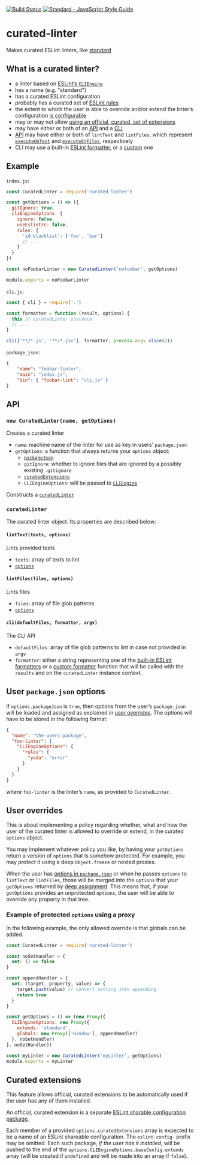 [![Build Status](https://travis-ci.org/mightyiam/curated-linter.svg?branch=master)](https://travis-ci.org/mightyiam/curated-linter)
[![Standard - JavaScript Style Guide](https://cdn.rawgit.com/feross/standard/master/badge.svg)](https://github.com/feross/standard)

# curated-linter

Makes curated ESLint linters, like [standard](http://standardjs.com/)

## What is a curated linter?

- a linter based on [ESLint’s `CLIEngine`](http://eslint.org/docs/developer-guide/nodejs-api#cliengine)
- has a name (e.g. "standard")
- has a curated ESLint configuration
- probably has a curated set of [ESLint rules](http://eslint.org/docs/rules/)
- the extent to which the user is able to override and/or extend the linter’s configuration [is configurable](#user-overrides)
- may or may not allow [using an official, curated, set of extensions](#curated-extensions)
- may have either or both of an [API](#api) and a [CLI](#cli)
- [API](#api) may have either or both of `lintText` and `lintFiles`, which represent [`executeOnText`](http://eslint.org/docs/developer-guide/nodejs-api#executeontext) and [`executeOnFiles`](http://eslint.org/docs/developer-guide/nodejs-api#executeonfiles), respectively
- CLI may use a built-in [ESLint formatter](http://eslint.org/docs/user-guide/formatters/), or a [custom](http://eslint.org/docs/developer-guide/working-with-custom-formatters) one

## Example

`index.js`:
```js
const CuratedLinter = require('curated-linter')

const getOptions = () => ({
  gitIgnore: true,
  cliEngineOptions: {
    ignore: false,
    useEslintrc: false,
    rules: {
      'id-blacklist': ['foo', 'bar']
      // ...
    }
  }
})

const noFoobarLinter = new CuratedLinter('nofoobar', getOptions)

module.exports = noFoobarLinter
```

`cli.js`:
```js
const { cli } = require('.')

const formatter = function (result, options) {
  this // curatedLinter instance
  // ...
}

cli(['**/*.js', '**/*.jsx'], formatter, process.argv.slice(2))
```

`package.json`:
```json
{
	"name": "foobar-linter",
	"main": "index.js",
	"bin": { "foobar-lint": "cli.js" }
}
```

## API

### `new CuratedLinter(name, getOptions)`

Creates a curated linter

- `name`:
  machine name of the linter for use as key in users’ `package.json`
- `getOptions`: a function that always returns your `options` object:
  - [`packageJson`](#user-packagejson-options)
  - `gitIgnore`:
    whether to ignore files that are ignored by a possibly existing `.gitignore`
  - [`curatedExtensions`](#curated-extensions)
  - `CLIEngineOptions`:
    will be passed to [`CLIEngine`](http://eslint.org/docs/developer-guide/nodejs-api#cliengine)

Constructs a [`curatedLinter`](#curatedlinter)

### `curatedLinter`

The curated linter object. Its properties are described below:

#### `lintText(texts, options)`

Lints provided texts

- `texts`:
  array of texts to lint
- [`options`](#user-overrides)

#### `lintFiles(files, options)`

Lints files

- `files`:
  array of file glob patterns
- [`options`](#overriding-and-extending)

#### `cli(defaultFiles, formatter, argv)`

The CLI API

- `defaultFiles`:
  array of file glob patterns to lint in case not provided in `argv`
- `formatter`:
  either a string representing one of the [built-in ESLint formatters](http://eslint.org/docs/user-guide/formatters/) or a [custom formatter](http://eslint.org/docs/developer-guide/working-with-custom-formatters) function that will be called with the `results` and on the `curatedLinter` instance context.

## User `package.json` options

If `options.packageJson` is `true`, then options from the user’s `package.json` will be loaded and assigned as explained in [user overrides](#user-overrides). The options will have to be stored in the following format:

```json
{
  "name": "the-users-package",
  "foo-linter": {
    "CLIEngineOptions": {
      "rules": {
        "yoda": "error"
      }
    }
  }
}
```

where `foo-linter` is the linter’s `name`, as provided to `CuratedLinter`.

## User overrides

This is about implementing a policy regarding whether, what and how the user of the curated linter is allowed to override or extend, in the curated `options` object.

You may implement whatever policy you like, by having your `getOptions` return a version of `options` that is somehow protected. For example, you may protect it using a deep `Object.freeze` or nested proxies.

When the user has [options in `package.json`](#user-packagejson-options) or when he passes `options` to `lintText` or `lintFiles`, those will be merged into the `options` that your `getOptions` returned by [deep assignment](https://www.npmjs.com/package/deep-assign). This means that, if your `getOptions` provides an unprotected `options`, the user will be able to override any property in that tree.

### Example of protected `options` using a proxy

In the following example, the only allowed override is that globals can be added.

```js
const CuratedLinter = require('curated-linter')

const noSetHandler = {
  set: () => false
}

const appendHandler = {
  set: (target, property, value) => {
    target.push(value) // convert setting into appending
    return true
  }
}

const getOptions = () => (new Proxy({
  CLIEngineOptions: new Proxy({
    extends: 'standard',
    globals: new Proxy(['window'], appendHandler)
  }, noSetHandler)
}, noSetHandler))

const myLinter = new CuratedLinter('myLinter', getOptions)
module.exports = myLinter
```

## Curated extensions

This feature allows official, curated extensions to be automatically used if the user has any of them installed.

An official, curated extension is a separate [ESLint sharable configuration package](http://eslint.org/docs/developer-guide/shareable-configs).

Each member of a provided `options.curatedExtensions` array is expected to be a name of an ESLint shareable configuration. The `eslint-config-` prefix may be omitted. Each such package, *if the user has it installed*, will be pushed to the end of the `options.CLIEngineOptions.baseConfig.extends` array (will be created if `undefined` and will be made into an array if `false`).
